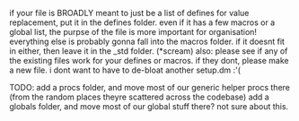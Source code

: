 if your file is BROADLY meant to just be a list of defines for value replacement, put it in the defines folder.
even if it has a few macros or a global list, the purpse of the file is more important for organisation!
everything else is probably gonna fall into the macros folder.
if it doesnt fit in either, then leave it in the _std folder. (*scream)
also: please see if any of the existing files work for your defines or macros.
if they dont, please make a new file. i dont want to have to de-bloat another setup.dm :'(

TODO:
add a procs folder, and move most of our generic helper procs there (from the random places theyre scattered across the codebase)
add a globals folder, and move most of our global stuff there? not sure about this.

